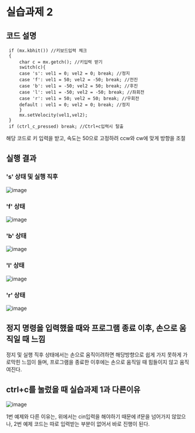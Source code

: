 # 실습과제 2

## 코드 설명

     if (mx.kbhit()) //키보드입력 체크
     {
         char c = mx.getch(); //키입력 받기
         switch(c){
         case 's': vel1 = 0; vel2 = 0; break; //정지
         case 'f': vel1 = 50; vel2 = -50; break; //전진
         case 'b': vel1 = -50; vel2 = 50; break; //후진
         case 'l': vel1 = -50; vel2 = -50; break; //좌회전
         case 'r': vel1 = 50; vel2 = 50; break; //우회전
         default : vel1 = 0; vel2 = 0; break; //정지
         }
         mx.setVelocity(vel1,vel2);
     }
     if (ctrl_c_pressed) break; //Ctrl+c입력시 탈출

해당 코드로 키 입력을 받고, 속도는 50으로 고정하려 ccw와 cw에 맞게 방향을 조절

## 실행 결과

### 's' 상태 및 실행 직후
![image](https://github.com/user-attachments/assets/ee2af0de-6cf0-4ed0-b0be-1f825a4a1378)

### 'f' 상태
![image](https://github.com/user-attachments/assets/691b0f3f-7a79-4aa1-8a4d-b64c14ed6fd8)

### 'b' 상태
![image](https://github.com/user-attachments/assets/62cfcc9a-5f74-4c04-a52b-34da89953324)

### 'l' 상태
![image](https://github.com/user-attachments/assets/28abff5a-3712-4c6e-b764-616cad67f047)

### 'r' 상태
![image](https://github.com/user-attachments/assets/a4e3f869-04a8-47f6-bfd9-4cab88fc30e6)

## 정지 명령을 입력했을 때와 프로그램 종료 이후, 손으로 움직일 때 느낌

정지 및 실행 직후 상태에서는 손으로 움직이려하면 해당방향으로 쉽게 가지 못하게 가로막힌 느낌이 들며,
프로그램을 종료한 이후에는 손으로 움직일 때 힘들이지 않고 움직여진다.

## ctrl+c를 눌렀을 때 실습과제 1과 다른이유

![image](https://github.com/user-attachments/assets/3cffd617-1c07-4960-b972-e86da63a08cd)

1번 예제와 다른 이유는, 위에서는 cin입력을 해야하기 때문에 if문을 넘어가지 않았으나, 2번 예제 코드는 따로 입력받는 부분이 없어서 바로 진행이 된다.



